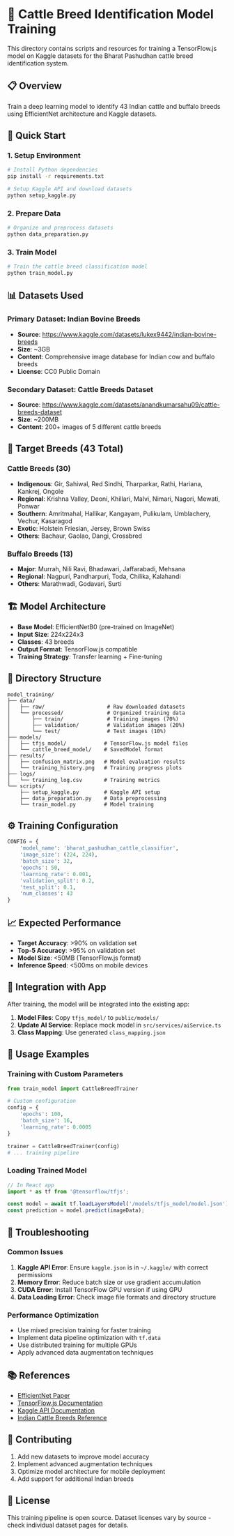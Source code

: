 # 🐄 Cattle Breed Identification Model Training

This directory contains scripts and resources for training a TensorFlow.js model on Kaggle datasets for the Bharat Pashudhan cattle breed identification system.

## 📋 Overview

Train a deep learning model to identify 43 Indian cattle and buffalo breeds using EfficientNet architecture and Kaggle datasets.

## 🚀 Quick Start

### 1. Setup Environment

```bash
# Install Python dependencies
pip install -r requirements.txt

# Setup Kaggle API and download datasets
python setup_kaggle.py
```

### 2. Prepare Data

```bash
# Organize and preprocess datasets
python data_preparation.py
```

### 3. Train Model

```bash
# Train the cattle breed classification model
python train_model.py
```

## 📊 Datasets Used

### Primary Dataset: Indian Bovine Breeds
- **Source**: https://www.kaggle.com/datasets/lukex9442/indian-bovine-breeds
- **Size**: ~3GB
- **Content**: Comprehensive image database for Indian cow and buffalo breeds
- **License**: CC0 Public Domain

### Secondary Dataset: Cattle Breeds Dataset
- **Source**: https://www.kaggle.com/datasets/anandkumarsahu09/cattle-breeds-dataset
- **Size**: ~200MB
- **Content**: 200+ images of 5 different cattle breeds

## 🎯 Target Breeds (43 Total)

### Cattle Breeds (30)
- **Indigenous**: Gir, Sahiwal, Red Sindhi, Tharparkar, Rathi, Hariana, Kankrej, Ongole
- **Regional**: Krishna Valley, Deoni, Khillari, Malvi, Nimari, Nagori, Mewati, Ponwar
- **Southern**: Amritmahal, Hallikar, Kangayam, Pulikulam, Umblachery, Vechur, Kasaragod
- **Exotic**: Holstein Friesian, Jersey, Brown Swiss
- **Others**: Bachaur, Gaolao, Dangi, Crossbred

### Buffalo Breeds (13)
- **Major**: Murrah, Nili Ravi, Bhadawari, Jaffarabadi, Mehsana
- **Regional**: Nagpuri, Pandharpuri, Toda, Chilika, Kalahandi
- **Others**: Marathwadi, Godavari, Surti

## 🏗️ Model Architecture

- **Base Model**: EfficientNetB0 (pre-trained on ImageNet)
- **Input Size**: 224x224x3
- **Classes**: 43 breeds
- **Output Format**: TensorFlow.js compatible
- **Training Strategy**: Transfer learning + Fine-tuning

## 📁 Directory Structure

```
model_training/
├── data/
│   ├── raw/                    # Raw downloaded datasets
│   └── processed/              # Organized training data
│       ├── train/              # Training images (70%)
│       ├── validation/         # Validation images (20%)
│       └── test/               # Test images (10%)
├── models/
│   ├── tfjs_model/            # TensorFlow.js model files
│   └── cattle_breed_model/    # SavedModel format
├── results/
│   ├── confusion_matrix.png   # Model evaluation results
│   └── training_history.png   # Training progress plots
├── logs/
│   └── training_log.csv       # Training metrics
└── scripts/
    ├── setup_kaggle.py        # Kaggle API setup
    ├── data_preparation.py    # Data preprocessing
    └── train_model.py         # Model training
```

## ⚙️ Training Configuration

```python
CONFIG = {
    'model_name': 'bharat_pashudhan_cattle_classifier',
    'image_size': (224, 224),
    'batch_size': 32,
    'epochs': 50,
    'learning_rate': 0.001,
    'validation_split': 0.2,
    'test_split': 0.1,
    'num_classes': 43
}
```

## 📈 Expected Performance

- **Target Accuracy**: >90% on validation set
- **Top-5 Accuracy**: >95% on validation set
- **Model Size**: <50MB (TensorFlow.js format)
- **Inference Speed**: <500ms on mobile devices

## 🔧 Integration with App

After training, the model will be integrated into the existing app:

1. **Model Files**: Copy `tfjs_model/` to `public/models/`
2. **Update AI Service**: Replace mock model in `src/services/aiService.ts`
3. **Class Mapping**: Use generated `class_mapping.json`

## 📝 Usage Examples

### Training with Custom Parameters

```python
from train_model import CattleBreedTrainer

# Custom configuration
config = {
    'epochs': 100,
    'batch_size': 16,
    'learning_rate': 0.0005
}

trainer = CattleBreedTrainer(config)
# ... training pipeline
```

### Loading Trained Model

```javascript
// In React app
import * as tf from '@tensorflow/tfjs';

const model = await tf.loadLayersModel('/models/tfjs_model/model.json');
const prediction = model.predict(imageData);
```

## 🐛 Troubleshooting

### Common Issues

1. **Kaggle API Error**: Ensure `kaggle.json` is in `~/.kaggle/` with correct permissions
2. **Memory Error**: Reduce batch size or use gradient accumulation
3. **CUDA Error**: Install TensorFlow GPU version if using GPU
4. **Data Loading Error**: Check image file formats and directory structure

### Performance Optimization

- Use mixed precision training for faster training
- Implement data pipeline optimization with `tf.data`
- Use distributed training for multiple GPUs
- Apply advanced data augmentation techniques

## 📚 References

- [EfficientNet Paper](https://arxiv.org/abs/1905.11946)
- [TensorFlow.js Documentation](https://www.tensorflow.org/js)
- [Kaggle API Documentation](https://github.com/Kaggle/kaggle-api)
- [Indian Cattle Breeds Reference](https://agritech.tnau.ac.in/animal_husbandry/animhus_cattle%20_breed.html)

## 🤝 Contributing

1. Add new datasets to improve model accuracy
2. Implement advanced augmentation techniques
3. Optimize model architecture for mobile deployment
4. Add support for additional Indian breeds

## 📄 License

This training pipeline is open source. Dataset licenses vary by source - check individual dataset pages for details.
